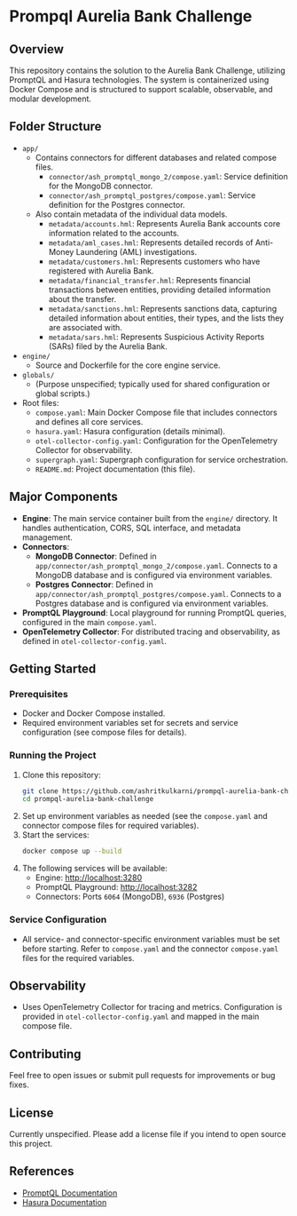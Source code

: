 # Prompql Aurelia Bank Challenge

## Overview

This repository contains the solution to the Aurelia Bank Challenge, utilizing PromptQL and Hasura technologies. The system is containerized using Docker Compose and is structured to support scalable, observable, and modular development.

## Folder Structure

- `app/`
  - Contains connectors for different databases and related compose files.
    - `connector/ash_promptql_mongo_2/compose.yaml`: Service definition for the MongoDB connector.
    - `connector/ash_promptql_postgres/compose.yaml`: Service definition for the Postgres connector.
  - Also contain metadata of the individual data models.
    - `metadata/accounts.hml`: Represents Aurelia Bank accounts core information related to the accounts.
    - `metadata/aml_cases.hml`: Represents detailed records of Anti-Money Laundering (AML) investigations.
    - `metadata/customers.hml`: Represents customers who have registered with Aurelia Bank.
    - `metadata/financial_transfer.hml`: Represents financial transactions between entities, providing detailed information about the transfer.
    - `metadata/sanctions.hml`: Represents sanctions data, capturing detailed information about entities, their types, and the lists they are associated with.
    - `metadata/sars.hml`: Represents Suspicious Activity Reports (SARs) filed by the Aurelia Bank.
- `engine/`
  - Source and Dockerfile for the core engine service.
- `globals/`
  - (Purpose unspecified; typically used for shared configuration or global scripts.)
- Root files:
  - `compose.yaml`: Main Docker Compose file that includes connectors and defines all core services.
  - `hasura.yaml`: Hasura configuration (details minimal).
  - `otel-collector-config.yaml`: Configuration for the OpenTelemetry Collector for observability.
  - `supergraph.yaml`: Supergraph configuration for service orchestration.
  - `README.md`: Project documentation (this file).

## Major Components

- **Engine**: The main service container built from the `engine/` directory. It handles authentication, CORS, SQL interface, and metadata management.
- **Connectors**: 
  - **MongoDB Connector**: Defined in `app/connector/ash_promptql_mongo_2/compose.yaml`. Connects to a MongoDB database and is configured via environment variables.
  - **Postgres Connector**: Defined in `app/connector/ash_promptql_postgres/compose.yaml`. Connects to a Postgres database and is configured via environment variables.
- **PromptQL Playground**: Local playground for running PromptQL queries, configured in the main `compose.yaml`.
- **OpenTelemetry Collector**: For distributed tracing and observability, as defined in `otel-collector-config.yaml`.

## Getting Started

### Prerequisites

- Docker and Docker Compose installed.
- Required environment variables set for secrets and service configuration (see compose files for details).

### Running the Project

1. Clone this repository:
   ```sh
   git clone https://github.com/ashritkulkarni/prompql-aurelia-bank-challenge.git
   cd prompql-aurelia-bank-challenge
   ```
2. Set up environment variables as needed (see the `compose.yaml` and connector compose files for required variables).
3. Start the services:
   ```sh
   docker compose up --build
   ```
4. The following services will be available:
    - Engine: [http://localhost:3280](http://localhost:3280)
    - PromptQL Playground: [http://localhost:3282](http://localhost:3282)
    - Connectors: Ports `6064` (MongoDB), `6936` (Postgres)

### Service Configuration

- All service- and connector-specific environment variables must be set before starting. Refer to `compose.yaml` and the connector `compose.yaml` files for the required variables.

## Observability

- Uses OpenTelemetry Collector for tracing and metrics. Configuration is provided in `otel-collector-config.yaml` and mapped in the main compose file.

## Contributing

Feel free to open issues or submit pull requests for improvements or bug fixes.

## License

Currently unspecified. Please add a license file if you intend to open source this project.

## References

- [PromptQL Documentation](https://promptql.com/)
- [Hasura Documentation](https://hasura.io/docs/)
